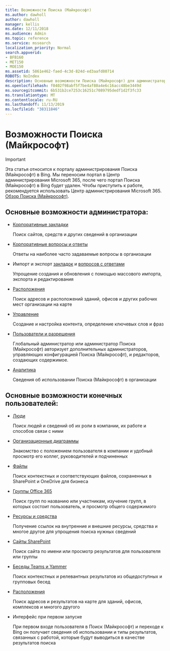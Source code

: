 ```yaml
---
title: Возможности Поиска (Майкрософт)
ms.author: dawholl
author: dawholl
manager: kellis
ms.date: 12/11/2018
ms.audience: Admin
ms.topic: reference
ms.service: mssearch
localization_priority: Normal
search.appverid:
- BFB160
- MET150
- MOE150
ms.assetid: 5861e462-faed-4c3d-824d-ed3aafd80714
ROBOTS: NoIndex
description: Основные возможности Поиска (Майкрософт) для администраторов и конечных пользователей, включая закладки, вопросы и ответы, управление и анализ данных
ms.openlocfilehash: f0402f98abf5f7be4af80a4e6c16acc48be3449d
ms.sourcegitcommit: 6b531b2ce7253c16251c7089795dedf1d2f3fc33
ms.translationtype: MT
ms.contentlocale: ru-RU
ms.lasthandoff: 11/13/2019
ms.locfileid: "38311846"
---
```

# <a name="features-of-microsoft-search"></a>Возможности Поиска (Майкрософт)

> [!IMPORTANT]
> Эта статья относится к порталу администрирования Поиска (Майкрософт) в Bing. Мы переносим портал в Центр администрирования Microsoft 365, после чего портал Поиска (Майкрософт) в Bing будет удален. Чтобы приступить к работе, рекомендуется использовать Центр администрирования Microsoft 365. [Обзор Поиска (Майкрософт)](overview-microsoft-search.md).

## <a name="key-admin-features-include"></a>Основные возможности администратора:

- [Корпоративные закладки](create-and-manage-bookmarks.md)
    
    Поиск сайтов, средств и других сведений в организации
    
- [Корпоративные вопросы и ответы](create-and-manage-qas.md)
    
    Ответы на наиболее часто задаваемые вопросы в организации
    
- Импорт и экспорт [закладок](bulk-create-bookmarks.md) и [вопросов с ответами](bulk-create-qas.md)
    
    Упрощение создания и обновления с помощью массового импорта, экспорта и редактирования

- [Расположения](locations.md)
    
    Поиск адресов и расположений зданий, офисов и других рабочих мест организации на карте
    
- [Управление](set-up-microsoft-search.md)
    
    Создание и настройка контента, определение ключевых слов и фраз
    
- [Пользователи и разрешения](add-users.md)
    
    Глобальный администратор или администратор Поиска (Майкрософт) авторизует дополнительных администраторов, управляющих конфигурацией Поиска (Майкрософт), и редакторов, создающих содержимое.
    
- [Аналитика](get-insights.md) 
    
    Сведения об использовании Поиска (Майкрософт) в организации 
    
## <a name="key-end-user-features-include"></a>Основные возможности конечных пользователей:

- [Люди](use/find-people-and-groups.md)
    
    Поиск людей и сведений об их роли в компании, их работе и способов связи с ними
    
- [Организационные диаграммы](use/find-people-and-groups.md)
    
    Знакомство с положением пользователя в компании и удобный просмотр его коллег, руководителей и подчиненных
    
- [Файлы](use/find-files.md)
    
    Поиск контекстных и соответствующих файлов, сохраненных в SharePoint и OneDrive для бизнеса
    
- [Группы Office 365](use/find-people-and-groups.md)
    
    Поиск групп по названию или участникам, изучение групп, в которых состоит пользователь, и просмотр общего содержимого
    
- [Ресурсы и средства](use/find-resources-tools-and-more.md)
    
    Получение ссылок на внутренние и внешние ресурсы, средства и многое другое для упрощения поиска нужных сведений
    
- [Сайты SharePoint](use/find-sharepoint-sites.md)
    
    Поиск сайта по имени или просмотр результатов для пользователя или группы
    
- [Беседы Teams и Yammer](use/find-conversations.md)
    
    Поиск контекстных и релевантных результатов из общедоступных и групповых бесед

- [Расположения](use/find-locations.md)
    
    Поиск адресов и результатов на карте для зданий, офисов, комплексов и многого другого
    
- Интерфейс при первом запуске
    
    При первом входе пользователя в Поиск (Майкрософт) и переходе к Bing он получает сведения об использовании и типы результатов, связанных с работой, которые будут выводиться в качестве результатов поиска